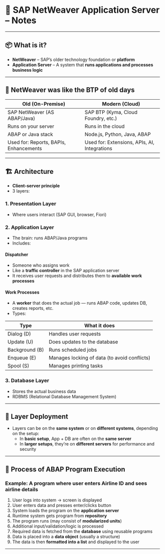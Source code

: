 
# 📘 SAP NetWeaver Application Server – Notes

---

## 📦 What is it?

- **NetWeaver** – SAP’s older technology foundation or **platform**
- **Application Server** – A system that **runs applications and processes business logic**

---

## 🔁 NetWeaver was like the BTP of old days

| Old (On-Premise)              | Modern (Cloud)                   |
|------------------------------|----------------------------------|
| SAP NetWeaver (AS ABAP/Java) | SAP BTP (Kyma, Cloud Foundry, etc.) |
| Runs on your server          | Runs in the cloud                |
| ABAP or Java stack           | Node.js, Python, Java, ABAP      |
| Used for: Reports, BAPIs, Enhancements | Used for: Extensions, APIs, AI, Integrations |

---

## 🏗️ Architecture

- **Client-server principle**
- 3 layers:

### 1. Presentation Layer
- Where users interact (SAP GUI, browser, Fiori)

### 2. Application Layer
- The brain: runs ABAP/Java programs
- Includes:

#### Dispatcher
- Someone who assigns work
- Like a **traffic controller** in the SAP application server
- It receives user requests and distributes them to **available work processes**

#### Work Processes
- A **worker** that does the actual job — runs ABAP code, updates DB, creates reports, etc.
- Types:

| Type         | What it does                          |
|--------------|---------------------------------------|
| Dialog (D)   | Handles user requests                 |
| Update (U)   | Does updates to the database          |
| Background (B) | Runs scheduled jobs                |
| Enqueue (E)  | Manages locking of data (to avoid conflicts) |
| Spool (S)    | Manages printing tasks                |

### 3. Database Layer
- Stores the actual business data
- RDBMS (Relational Database Management System)

---

## 🔄 Layer Deployment

- Layers can be on the **same system** or on **different systems**, depending on the setup:
  - In **basic setup**, App + DB are often on the **same server**
  - In **larger setups**, they’re on **different servers** for performance and security

---

## 🚀 Process of ABAP Program Execution

### Example: A program where user enters Airline ID and sees airline details

1. User logs into system → screen is displayed
2. User enters data and presses enter/clicks button
3. System loads the program on the **application server**
4. Runtime system gets program from **repository**
5. The program runs (may consist of **modularized units**)
6. Additional input/validation/logic is processed
7. Required data is fetched from the **database** using reusable programs
8. Data is placed into a **data object** (usually a structure)
9. The data is then **formatted into a list** and displayed to the user

---
